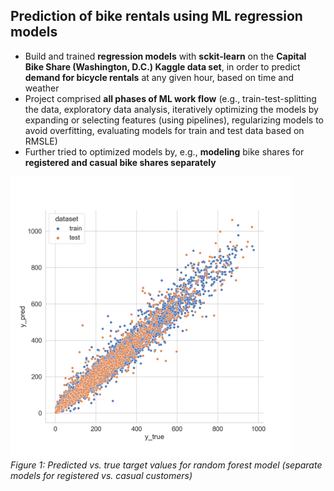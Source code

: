 ## Prediction of bike rentals using ML regression models

- Build and trained __regression models__ with __sckit-learn__ on the __Capital Bike Share (Washington, D.C.) Kaggle data set__, in order to predict __demand for bicycle rentals__ at any given hour, based on time and weather
- Project comprised __all phases of ML work flow__ (e.g., train-test-splitting the data, exploratory data analysis, iteratively optimizing the models by expanding or selecting features (using pipelines), regularizing models to avoid overfitting, evaluating models for train and test data based on RMSLE)
- Further tried to optimized models by, e.g., __modeling__ bike shares for __registered and casual bike shares separately__

<img src="https://github.com/piwi3/prediction_of_bike_rentals/blob/main/images/rdf_2_model_approach.png" width="450"><br/>
_Figure 1: Predicted vs. true target values for random forest model (separate models for registered vs. casual customers)_
